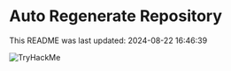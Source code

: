 # Auto Regenerate Repository

This README was last updated: 2024-08-22 16:46:39

 ![TryHackMe](https://tryhackme.com/badge/533634)